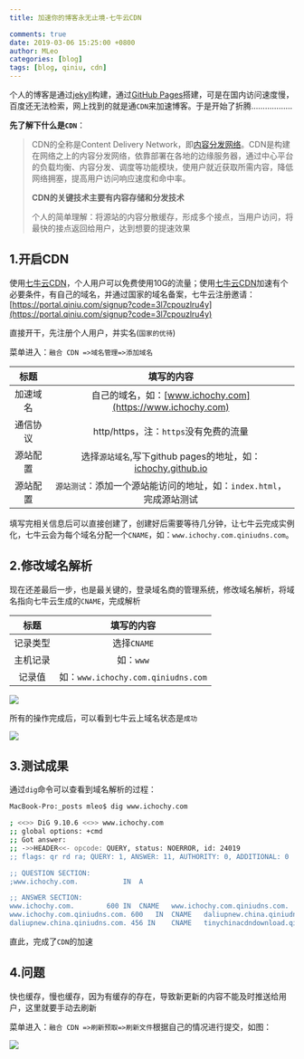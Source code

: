 ```yaml
---
title: 加速你的博客永无止境-七牛云CDN

comments: true
date: 2019-03-06 15:25:00 +0800
author: MLeo
categories: [blog] 
tags: [blog, qiniu, cdn]
---
```


个人的博客是通过[jekyll](https://jekyllrb.com/)构建，通过[GitHub Pages](https://pages.github.com)搭建，可是在国内访问速度慢，百度还无法检索，网上找到的就是通`CDN`来加速博客。于是开始了折腾………………

**先了解下什么是`CDN`**：


> CDN的全称是Content Delivery Network，即[内容分发网络](https://baike.baidu.com/item/%E5%86%85%E5%AE%B9%E5%88%86%E5%8F%91%E7%BD%91%E7%BB%9C/4034265)。CDN是构建在网络之上的内容分发网络，依靠部署在各地的边缘服务器，通过中心平台的负载均衡、内容分发、调度等功能模块，使用户就近获取所需内容，降低网络拥塞，提高用户访问响应速度和命中率。
>
> **CDN的关键技术主要有内容存储和分发技术**
>
> 个人的简单理解：将源站的内容分散缓存，形成多个接点，当用户访问，将最快的接点返回给用户，达到想要的提速效果

## 1.开启CDN


使用[七牛云CDN](https://portal.qiniu.com/signup?code=3l7cpouzlru4y)，个人用户可以免费使用10G的流量；使用[七牛云CDN](https://portal.qiniu.com/signup?code=3l7cpouzlru4y)加速有个必要条件，有自己的域名，并通过国家的域名备案，七牛云注册邀请：[https://portal.qiniu.com/signup?code=3l7cpouzlru4y](https://portal.qiniu.com/signup?code=3l7cpouzlru4y)

直接开干，先注册个人用户，并实名(`国家的优待`)

菜单进入：`融合 CDN =>域名管理=>添加域名`

|   标题   |                          填写的内容                          |
| :------: | :----------------------------------------------------------: |
| 加速域名 |    自己的域名，如：[www.ichochy.com](https://www.ichochy.com)    |
| 通信协议 |            http/https，注：`https`没有免费的流量             |
| 源站配置 | 选择`源站域名`,写下github pages的地址，如：[ichochy.github.io](https://ichochy.github.io) |
| 源站配置 | `源站测试`：添加一个源站能访问的地址，如：`index.html`，完成源站测试 |

填写完相关信息后可以直接创建了，创建好后需要等待几分钟，让七牛云完成实例化，七牛云会为每个域名分配一个`CNAME`，如：`www.ichochy.com.qiniudns.com`。

## 2.修改域名解析


现在还差最后一步，也是最关键的，登录域名商的管理系统，修改域名解析，将域名指向七牛云生成的`CNAME`，完成解析

|   标题   |            填写的内容            |
| :------: | :------------------------------: |
| 记录类型 |           选择`CNAME`            |
| 主机记录 |            如：`www`             |
|  记录值  | 如：`www.ichochy.com.qiniudns.com` |

![](https://images.ichochy.com/WX20190306-165049.png)

所有的操作完成后，可以看到七牛云上域名状态是`成功`

![](https://images.ichochy.com/WX20190306-165813.png)

## 3.测试成果


通过`dig`命令可以查看到域名解析的过程：

```bash
MacBook-Pro:_posts mleo$ dig www.ichochy.com

; <<>> DiG 9.10.6 <<>> www.ichochy.com
;; global options: +cmd
;; Got answer:
;; ->>HEADER<<- opcode: QUERY, status: NOERROR, id: 24019
;; flags: qr rd ra; QUERY: 1, ANSWER: 11, AUTHORITY: 0, ADDITIONAL: 0

;; QUESTION SECTION:
;www.ichochy.com.			IN	A

;; ANSWER SECTION:
www.ichochy.com.		600	IN	CNAME	www.ichochy.com.qiniudns.com.
www.ichochy.com.qiniudns.com. 600	IN	CNAME	daliupnew.china.qiniudns.com.
daliupnew.china.qiniudns.com. 456 IN	CNAME	tinychinacdndownload.qiniu.com.w.kunlunea.com.

```

直此，完成了`CDN`的加速

## 4.问题

快也缓存，慢也缓存，因为有缓存的存在，导致新更新的内容不能及时推送给用户，这里就要手动去刷新

菜单进入：`融合 CDN =>刷新预取=>刷新文件`根据自己的情况进行提交，如图：

![](https://images.ichochy.com/WX20190306-181917.png)